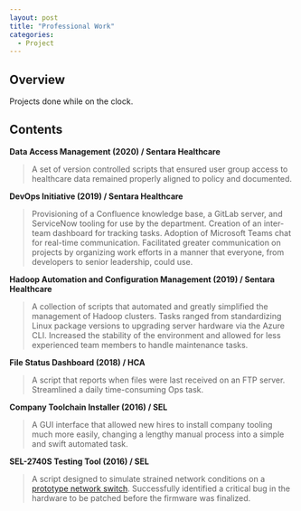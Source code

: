 ```yaml
---
layout: post
title: "Professional Work"
categories:
  - Project
---
```


## Overview

Projects done while on the clock.


## Contents

**Data Access Management (2020) / Sentara Healthcare**

> A set of version controlled scripts that ensured user group access to healthcare data remained properly aligned to policy and documented. 

**DevOps Initiative (2019) / Sentara Healthcare**

> Provisioning of a Confluence knowledge base, a GitLab server, and ServiceNow tooling for use by the department. Creation of an inter-team dashboard for tracking tasks. Adoption of Microsoft Teams chat for real-time communication. Facilitated greater communication on projects by organizing work efforts in a manner that everyone, from developers to senior leadership, could use.

**Hadoop Automation and Configuration Management (2019) / Sentara Healthcare**

> A collection of scripts that automated and greatly simplified the management of Hadoop clusters. Tasks ranged from standardizing Linux package versions to upgrading server hardware via the Azure CLI. Increased the stability of the environment and allowed for less experienced team members to handle maintenance tasks.

**File Status Dashboard (2018) / HCA**

> A script that reports when files were last received on an FTP server. Streamlined a daily time-consuming Ops task.

**Company Toolchain Installer (2016) / SEL**

> A GUI interface that allowed new hires to install company tooling much more easily, changing a lengthy manual process into a simple and swift automated task.

**SEL-2740S Testing Tool (2016) / SEL**

> A script designed to simulate strained network conditions on a [prototype network switch](https://selinc.com/products/2740S/). Successfully identified a critical bug in the hardware to be patched before the firmware was finalized.

